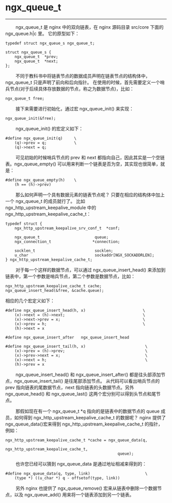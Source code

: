 # ngx_queue_t
***

&emsp;&emsp;
ngx_queue_t 是 nginx 中的双向链表，在 nginx 源码目录 src/core 下面的 ngx_queue.h|c 里。
它的原型如下：

    typedef struct ngx_queue_s ngx_queue_t;

    struct ngx_queue_s {
        ngx_queue_t  *prev;
        ngx_queue_t  *next;
    };

&emsp;&emsp;
不同于教科书中将链表节点的数据成员声明在链表节点的结构体中，ngx_queue_t 只是声明了前向和后向指针。
在使用的时候，首先需要定义一个哨兵节点(对于后续具体存放数据的节点，称之为数据节点)，比如：

    ngx_queue_t free;

&emsp;&emsp;
接下来需要进行初始化，通过宏 ngx_queue_init() 来实现：

    ngx_queue_init(&free);

&emsp;&emsp;
ngx_queue_init() 的宏定义如下：

    #define ngx_queue_init(q)     \
        (q)->prev = q;            \
        (q)->next = q;

&emsp;&emsp;
可见初始的时候哨兵节点的 prev 和 next 都指向自己，因此其实是一个空链表。ngx_queue_empty() 可以用来判断一个链表是否为空，其实现也很简单，就是：

    #define ngx_queue_empty(h)    \
        (h == (h)->prev)

&emsp;&emsp;
那么如何声明一个具有数据元素的链表节点呢？
只要在相应的结构体中加上一个 ngx_queue_t 的成员就行了。
比如 ngx_http_upstream_keepalive_module 中的 ngx_http_upstream_keepalive_cache_t：

    typedef struct {
        ngx_http_upstream_keepalive_srv_conf_t  *conf;

        ngx_queue_t                        queue;
        ngx_connection_t                  *connection;

        socklen_t                          socklen;
        u_char                             sockaddr[NGX_SOCKADDRLEN];
    } ngx_http_upstream_keepalive_cache_t;

&emsp;&emsp;
对于每一个这样的数据节点，可以通过 ngx_queue_insert_head() 来添加到链表中，第一个参数是哨兵节点，第二个参数是数据节点，比如：

    ngx_http_upstream_keepalive_cache_t cache;
    ngx_queue_insert_head(&free, &cache.queue);

相应的几个宏定义如下：

    #define ngx_queue_insert_head(h, x)                         \
        (x)->next = (h)->next;                                  \
        (x)->next->prev = x;                                    \
        (x)->prev = h;                                          \
        (h)->next = x

    #define ngx_queue_insert_after   ngx_queue_insert_head

    #define ngx_queue_insert_tail(h, x)                          \
        (x)->prev = (h)->prev;                                   \
        (x)->prev->next = x;                                     \
        (x)->next = h;                                           \
        (h)->prev = x

&emsp;&emsp;
ngx_queue_insert_head() 和 ngx_queue_insert_after() 都是往头部添加节点，ngx_queue_insert_tail() 是往尾部添加节点。
从代码可以看出哨兵节点的 prev 指向链表的尾数据节点，next 指向链表的头数据节点。另外 ngx_queue_head() 和 ngx_queue_last() 这两个宏分别可以得到头节点和尾节点。

&emsp;&emsp;
那假如现在有一个 ngx_queue_t *q 指向的是链表中的数据节点的 queue 成员，如何得到 ngx_http_upstream_keepalive_cache_t 的数据呢？ nginx 提供了 ngx_queue_data()宏来得到 ngx_http_upstream_keepalive_cache_t 的指针，例如：

    ngx_http_upstream_keepalive_cache_t *cache = ngx_queue_data(q,
                                                     ngx_http_upstream_keepalive_cache_t,
                                                     queue);

&emsp;&emsp;
也许您已经可以猜到 ngx_queue_data 是通过地址相减来得到的：

    #define ngx_queue_data(q, type, link)                        \
        (type *) ((u_char *) q - offsetof(type, link))

&emsp;&emsp;
另外 nginx 也提供了 ngx_queue_remove() 宏来从链表中删除一个数据节点，以及 ngx_queue_add() 用来将一个链表添加到另一个链表。
